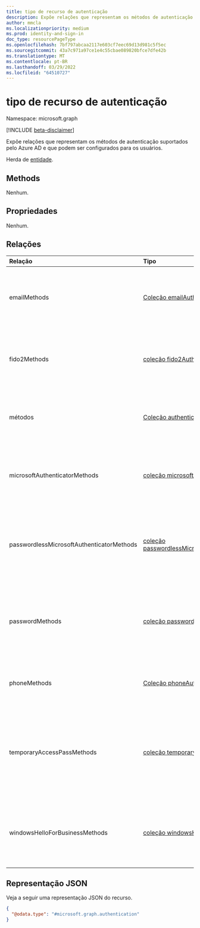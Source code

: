 ```yaml
---
title: tipo de recurso de autenticação
description: Expõe relações que representam os métodos de autenticação suportados pelo Azure AD e que podem ser configurados para os usuários.
author: mmcla
ms.localizationpriority: medium
ms.prod: identity-and-sign-in
doc_type: resourcePageType
ms.openlocfilehash: 7bf797abcaa2117e603cf7eec69d13d981c5f5ec
ms.sourcegitcommit: 43a7c971a97ce1e4c55cbae089820bfce7dfe42b
ms.translationtype: MT
ms.contentlocale: pt-BR
ms.lasthandoff: 03/29/2022
ms.locfileid: "64510727"
---
```

# <a name="authentication-resource-type"></a>tipo de recurso de autenticação

Namespace: microsoft.graph

[!INCLUDE [beta-disclaimer](../../includes/beta-disclaimer.md)]

Expõe relações que representam os métodos de autenticação suportados pelo Azure AD e que podem ser configurados para os usuários.

Herda de [entidade](entity.md).

## <a name="methods"></a>Methods

Nenhum.

## <a name="properties"></a>Propriedades

Nenhum.

## <a name="relationships"></a>Relações
|Relação|Tipo|Descrição|
|:---|:---|:---|
|emailMethods|[Coleção emailAuthenticationMethod](../resources/emailauthenticationmethod.md)|Representa os endereços de email registrados para um usuário para autenticação. |
|fido2Methods|[coleção fido2AuthenticationMethod](../resources/fido2authenticationmethod.md)|Representa as chaves de segurança FIDO2 registradas para um usuário para autenticação.|
|métodos|[Coleção authenticationMethod](../resources/authenticationmethod.md)| Representa todos os métodos de autenticação registrados para um usuário.|
|microsoftAuthenticatorMethods|[coleção microsoftAuthenticatorAuthenticationMethod](../resources/microsoftauthenticatorauthenticationmethod.md)| Os detalhes do aplicativo Microsoft Authenticator registrado para um usuário para autenticação. |
|passwordlessMicrosoftAuthenticatorMethods|[coleção passwordlessMicrosoftAuthenticatorAuthenticationMethod](../resources/passwordlessmicrosoftauthenticatorauthenticationmethod.md)|Representa o Microsoft Authenticator métodos de Telefone de login registrados em um usuário para autenticação.|
|passwordMethods|[coleção passwordAuthenticationMethod](../resources/passwordauthenticationmethod.md)|Representa os detalhes do método de autenticação de senha registrado em um usuário para autenticação.|
|phoneMethods|[Coleção phoneAuthenticationMethod](../resources/phoneauthenticationmethod.md)|Representa o telefone registrado para um usuário para autenticação. |
|temporaryAccessPassMethods|[coleção temporaryAccessPassAuthenticationMethod](../resources/temporaryaccesspassauthenticationmethod.md)|Representa um Passe de Acesso Temporário registrado para um usuário para autenticação por meio de senhas limitadas ao tempo.|
|windowsHelloForBusinessMethods|[coleção windowsHelloForBusinessAuthenticationMethod](../resources/windowshelloforbusinessauthenticationmethod.md)|Representa o Windows Hello para Empresas de autenticação registrado para um usuário para autenticação.|

## <a name="json-representation"></a>Representação JSON
Veja a seguir uma representação JSON do recurso.
<!-- {
  "blockType": "resource",
  "keyProperty": "id",
  "@odata.type": "microsoft.graph.authentication",
  "openType": false
}
-->
``` json
{
  "@odata.type": "#microsoft.graph.authentication"
}
```

